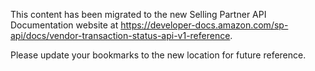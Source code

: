 This content has been migrated to the new Selling Partner API Documentation website at https://developer-docs.amazon.com/sp-api/docs/vendor-transaction-status-api-v1-reference.

Please update your bookmarks to the new location for future reference.
